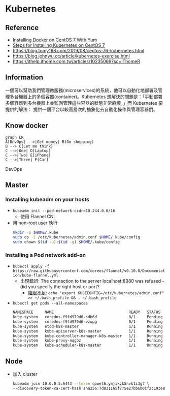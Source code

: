 # Kubernetes
## Reference
- [Installing Docker on CentOS 7 With Yum](https://phoenixnap.com/kb/how-to-install-docker-centos-7)
- [Steps for Installing Kubernetes on CentOS 7](https://phoenixnap.com/kb/how-to-install-kubernetes-on-centos)
- https://blog.tomy168.com/2019/08/centos-76-kubernetes.html
- https://blog.johnwu.cc/article/kubernetes-exercise.html
- https://ithelp.ithome.com.tw/articles/10235069?sc=iThomeR

## Information
一個可以幫助我們管理微服務(microservices)的系統，他可以自動化地部署及管理多台機器上的多個容器(container)。Kubernetes 想解決的問題是：「手動部署多個容器到多台機器上並監測管理這些容器的狀態非常麻煩。」而 Kubernetes 要提供的解法： 提供一個平台以較高層次的抽象化去自動化操作與管理容器們。

## Know docker
```mermaid
graph LR
A[DevOps] -->|Get money| B(Go shopping)
B --> C{Let me think}
C -->|One| D[Laptop]
C -->|Two| E[iPhone]
C -->|Three| F[Car]
```
DevOps


## Master
### Installing kubeadm on your hosts
- `kubeadm init --pod-network-cidr=10.244.0.0/16`
    - 使用 Flannel CNI
- 用 non-root user 執行
    ```bash
    mkdir -p $HOME/.kube
    sudo cp -i /etc/kubernetes/admin.conf $HOME/.kube/config
    sudo chown $(id -u):$(id -g) $HOME/.kube/config
    ```
### Installing a Pod network add-on
- `kubectl apply -f https://raw.githubusercontent.com/coreos/flannel/v0.10.0/Documentation/kube-flannel.yml`
    - 出現錯誤: The connection to the server localhost:8080 was refused - did you specify the right host or port?
        - [權限不足](https://developer.aliyun.com/article/652961): `echo "export KUBECONFIG=/etc/kubernetes/admin.conf" >> ~/.bash_profile && . ~/.bash_profile`
- `kubectl get pods --all-namespaces`
    ```txt
    NAMESPACE     NAME                                 READY   STATUS    RESTARTS   AGE
    kube-system   coredns-f9fd979d6-sdb6d              0/1     Pending   0          3h12m
    kube-system   coredns-f9fd979d6-vzwpg              0/1     Pending   0          3h12m
    kube-system   etcd-k8s-master                      1/1     Running   0          3h12m
    kube-system   kube-apiserver-k8s-master            1/1     Running   0          3h12m
    kube-system   kube-controller-manager-k8s-master   1/1     Running   0          3h12m
    kube-system   kube-proxy-nqgbz                     1/1     Running   0          3h12m
    kube-system   kube-scheduler-k8s-master            1/1     Running   0          3h12m
    ```

## Node
- 加入 cluster
    ```bash
    kubeadm join 10.0.0.5:6443 --token qowet6.ymjikzk5nvk1i3g7 \
    --discovery-token-ca-cert-hash sha256:7d831165f775e27bb6b0cf2c193e867c50ffe12f093f7261650d0b5699ea30d8
    ```